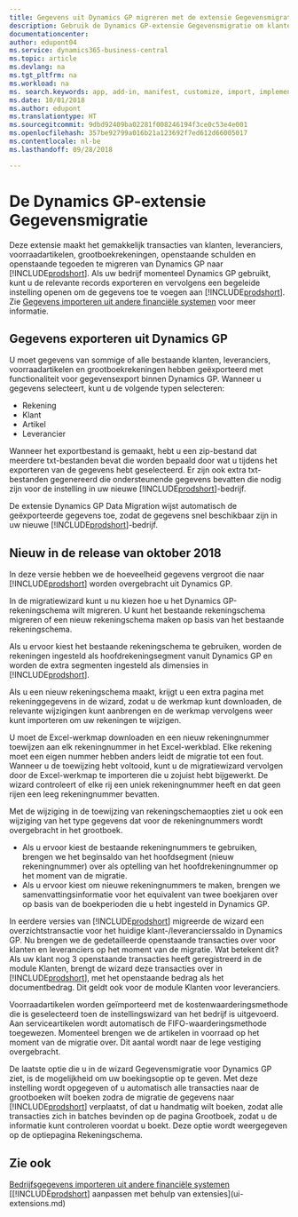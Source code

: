 ```yaml
---
title: Gegevens uit Dynamics GP migreren met de extensie Gegevensmigratie | Microsoft Docs
description: Gebruik de Dynamics GP-extensie Gegevensmigratie om klanten, leveranciers, voorraadartikelen, grootboekrekeningen, openstaande schulden en openstaande tegoeden te migreren van Dynamics GP naar Business Central.
documentationcenter: 
author: edupont04
ms.service: dynamics365-business-central
ms.topic: article
ms.devlang: na
ms.tgt_pltfrm: na
ms.workload: na
ms. search.keywords: app, add-in, manifest, customize, import, implement
ms.date: 10/01/2018
ms.author: edupont
ms.translationtype: HT
ms.sourcegitcommit: 9dbd92409ba02281f008246194f3ce0c53e4e001
ms.openlocfilehash: 357be92799a016b21a123692f7ed612d66005017
ms.contentlocale: nl-be
ms.lasthandoff: 09/28/2018

---
```

# <a name="the-dynamics-gp-data-migration-extension"></a>De Dynamics GP-extensie Gegevensmigratie 
Deze extensie maakt het gemakkelijk transacties van klanten, leveranciers, voorraadartikelen, grootboekrekeningen, openstaande schulden en openstaande tegoeden te migreren van Dynamics GP naar [!INCLUDE[prodshort](includes/prodshort.md)]. Als uw bedrijf momenteel Dynamics GP gebruikt, kunt u de relevante records exporteren en vervolgens een begeleide instelling openen om de gegevens toe te voegen aan [!INCLUDE[prodshort](includes/prodshort.md)]. Zie [Gegevens importeren uit andere financiële systemen](across-import-data-configuration-packages.md) voor meer informatie.

## <a name="exporting-data-from-dynamics-gp"></a>Gegevens exporteren uit Dynamics GP
U moet gegevens van sommige of alle bestaande klanten, leveranciers, voorraadartikelen en grootboekrekeningen hebben geëxporteerd met functionaliteit voor gegevensexport binnen Dynamics GP. Wanneer u gegevens selecteert, kunt u de volgende typen selecteren:

* Rekening  
* Klant  
* Artikel  
* Leverancier  

Wanneer het exportbestand is gemaakt, hebt u een zip-bestand dat meerdere txt-bestanden bevat die worden bepaald door wat u tijdens het exporteren van de gegevens hebt geselecteerd.  Er zijn ook extra txt-bestanden gegenereerd die ondersteunende gegevens bevatten die nodig zijn voor de instelling in uw nieuwe [!INCLUDE[prodshort](includes/prodshort.md)]-bedrijf.

De extensie Dynamics GP Data Migration wijst automatisch de geëxporteerde gegevens toe, zodat de gegevens snel beschikbaar zijn in uw nieuwe [!INCLUDE[prodshort](includes/prodshort.md)]-bedrijf.

## <a name="whats-new-in-the-october-2018-release"></a>Nieuw in de release van oktober 2018

In deze versie hebben we de hoeveelheid gegevens vergroot die naar [!INCLUDE[prodshort](includes/prodshort.md)] worden overgebracht uit Dynamics GP.

In de migratiewizard kunt u nu kiezen hoe u het Dynamics GP-rekeningschema wilt migreren. U kunt het bestaande rekeningschema migreren of een nieuw rekeningschema maken op basis van het bestaande rekeningschema.  

Als u ervoor kiest het bestaande rekeningschema te gebruiken, worden de rekeningen ingesteld als hoofdrekeningsegment vanuit Dynamics GP en worden de extra segmenten ingesteld als dimensies in [!INCLUDE[prodshort](includes/prodshort.md)].  

Als u een nieuw rekeningschema maakt, krijgt u een extra pagina met rekeninggegevens in de wizard, zodat u de werkmap kunt downloaden, de relevante wijzigingen kunt aanbrengen en de werkmap vervolgens weer kunt importeren om uw rekeningen te wijzigen.  

U moet de Excel-werkmap downloaden en een nieuw rekeningnummer toewijzen aan elk rekeningnummer in het Excel-werkblad. Elke rekening moet een eigen nummer hebben anders leidt de migratie tot een fout. Wanneer u de toewijzing hebt voltooid, kunt u de migratiewizard vervolgen door de Excel-werkmap te importeren die u zojuist hebt bijgewerkt. De wizard controleert of elke rij een uniek rekeningnummer heeft en dat geen rijen een leeg rekeningnummer bevatten.  

Met de wijziging in de toewijzing van rekeningschemaopties ziet u ook een wijziging van het type gegevens dat voor de rekeningnummers wordt overgebracht in het grootboek.  

- Als u ervoor kiest de bestaande rekeningnummers te gebruiken, brengen we het beginsaldo van het hoofdsegment (nieuw rekeningnummer) over als optelling van het hoofdrekeningnummer op het moment van de migratie.  
- Als u ervoor kiest om nieuwe rekeningnummers te maken, brengen we samenvattingsinformatie voor het equivalent van twee boekjaren over op basis van de boekperioden die u hebt ingesteld in Dynamics GP.

In eerdere versies van [!INCLUDE[prodshort](includes/prodshort.md)] migreerde de wizard een overzichtstransactie voor het huidige klant-/leverancierssaldo in Dynamics GP. Nu brengen we de gedetailleerde openstaande transacties over voor klanten en leveranciers op het moment van de migratie. Wat betekent dit? Als uw klant nog 3 openstaande transacties heeft geregistreerd in de module Klanten, brengt de wizard deze transacties over in [!INCLUDE[prodshort](includes/prodshort.md)], met het openstaande bedrag als het documentbedrag. Dit geldt ook voor de module Klanten voor leveranciers.  

Voorraadartikelen worden geïmporteerd met de kostenwaarderingsmethode die is geselecteerd toen de instellingswizard van het bedrijf is uitgevoerd. Aan serviceartikelen wordt automatisch de FIFO-waarderingsmethode toegewezen. Momenteel brengen we de artikelen in voorraad op het moment van de migratie over.  Dit aantal wordt naar de lege vestiging overgebracht.  

De laatste optie die u in de wizard Gegevensmigratie voor Dynamics GP ziet, is de mogelijkheid om uw boekingsoptie op te geven. Met deze instelling wordt opgegeven of u automatisch alle transacties naar de grootboeken wilt boeken zodra de migratie de gegevens naar [!INCLUDE[prodshort](includes/prodshort.md)] verplaatst, of dat u handmatig wilt boeken, zodat alle transacties zich in batches bevinden op de pagina Grootboek, zodat u de informatie kunt controleren voordat u boekt. Deze optie wordt weergegeven op de optiepagina Rekeningschema.


## <a name="see-also"></a>Zie ook
[Bedrijfsgegevens importeren uit andere financiële systemen](across-import-data-configuration-packages.md)  
[[!INCLUDE[prodshort](includes/prodshort.md)] aanpassen met behulp van extensies](ui-extensions.md)  


